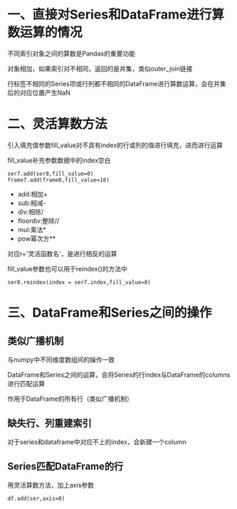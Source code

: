 # 一、直接对Series和DataFrame进行算数运算的情况

不同索引对象之间的算数是Pandas的重要功能

对象相加，如果索引对不相同，返回的是并集，类似outer_join链接

行标签不相同的Series项或行列都不相同的DataFrame进行算数运算，会在并集后的对应位置产生NaN

# 二、灵活算数方法

引入填充值参数fill_value对不具有index的行或列的值进行填充，进而进行运算

fill_value补充参数数据中的index空白

    ser7.add(ser8,fill_value=0)
    frame7.add(frame8,fill_value=10)
    
+ add:相加+
+ sub:相减-
+ div:相除/
+ floordiv:整除//
+ mul:乘法*
+ pow幂次方**

对应r+'灵活函数名'，是进行相反的运算

fill_value参数也可以用于reindex()的方法中
    
    ser8.reindex(index = ser7.index,fill_value=0)

# 三、DataFrame和Series之间的操作

## 类似广播机制

与numpy中不同维度数组间的操作一致

DataFrame和Series之间的运算，会将Series的行index与DataFrame的columns进行匹配运算

作用于DataFrame的所有行（类似广播机制）

## 缺失行、列重建索引

对于series和dataframe中对应不上的index，会新建一个column

## Series匹配DataFrame的行

用灵活算数方法，加上axis参数

    df.add(ser,axis=0)
